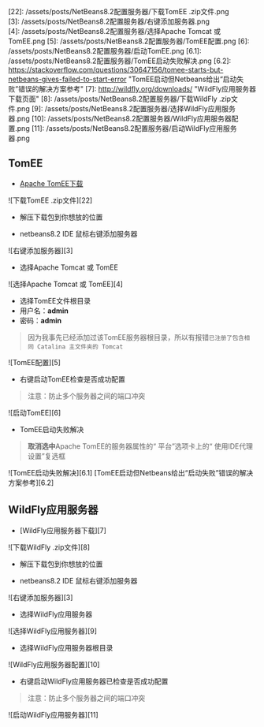    [1]:  http://tomee.apache.org/download-ng.html  "Apache TomEE下载页面" 
   [22]:  /assets/posts/NetBeans8.2配置服务器/下载TomEE .zip文件.png  
   [3]:  /assets/posts/NetBeans8.2配置服务器/右键添加服务器.png  
   [4]:  /assets/posts/NetBeans8.2配置服务器/选择Apache Tomcat 或 TomEE.png
   [5]:  /assets/posts/NetBeans8.2配置服务器/TomEE配置.png
   [6]:  /assets/posts/NetBeans8.2配置服务器/启动TomEE.png
   [6.1]:  /assets/posts/NetBeans8.2配置服务器/TomEE启动失败解决.png
   [6.2]:  https://stackoverflow.com/questions/30647156/tomee-starts-but-netbeans-gives-failed-to-start-error  "TomEE启动但Netbeans给出“启动失败”错误的解决方案参考"
   [7]:  http://wildfly.org/downloads/  "WildFly应用服务器下载页面"
   [8]:  /assets/posts/NetBeans8.2配置服务器/下载WildFly .zip文件.png
   [9]:  /assets/posts/NetBeans8.2配置服务器/选择WildFly应用服务器.png
   [10]:  /assets/posts/NetBeans8.2配置服务器/WildFly应用服务器配置.png
   [11]:  /assets/posts/NetBeans8.2配置服务器/启动WildFly应用服务器.png

##  TomEE
*  [Apache TomEE下载][1]

  ![下载TomEE .zip文件][22]

*  解压下载包到你想放的位置

*  netbeans8.2 IDE 鼠标右键添加服务器

  ![右键添加服务器][3]

*  选择Apache Tomcat 或 TomEE

  ![选择Apache Tomcat 或 TomEE][4]

*  选择TomEE文件根目录
*  用户名：**admin**
*  密码：**admin**
>  因为我事先已经添加过该TomEE服务器根目录，所以有报错`已注册了包含相同 Catalina 主文件夹的 Tomcat`

  ![TomEE配置][5]


*  右键启动TomEE检查是否成功配置
>  注意：防止多个服务器之间的端口冲突

  ![启动TomEE][6]

*  TomEE启动失败解决
>  **取消选中**Apache TomEE的服务器属性的“ 平台”选项卡上的“ 使用IDE代理设置”复选框

  ![TomEE启动失败解决][6.1]
  [TomEE启动但Netbeans给出“启动失败”错误的解决方案参考][6.2]

##  WildFly应用服务器
*  [WildFly应用服务器下载][7]

  ![下载WildFly .zip文件][8]

*  解压下载包到你想放的位置

*  netbeans8.2 IDE 鼠标右键添加服务器

  ![右键添加服务器][3]

*  选择WildFly应用服务器

  ![选择WildFly应用服务器][9]

*  选择WildFly应用服务器根目录

  ![WildFly应用服务器配置][10]

*  右键启动WildFly应用服务器已检查是否成功配置
>  注意：防止多个服务器之间的端口冲突

  ![启动WildFly应用服务器][11]


